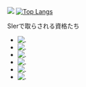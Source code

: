 ![](https://github-profile-summary-cards.vercel.app/api/cards/profile-details?username=ms16183&theme=github)
[![Top Langs](https://github-readme-stats.vercel.app/api/top-langs/?username=ms16183&layout=compact)](https://github.com/anuraghazra/github-readme-stats)

SIerで取らされる資格たち

- ![.](https:/img.shields.io/badge/基本情報技術者試験-Passed-AACD06.svg)
- ![.](https:/img.shields.io/badge/応用情報技術者試験-Passed-AACD06.svg)
- ![.](https:/img.shields.io/badge/LinuC_Lv1-Passed-AACD06.svg)
- ![.](https:/img.shields.io/badge/LinuC_Lv2-Passed-AACD06.svg)
- ![.](https:/img.shields.io/badge/LinuC_Lv304-Passed-AACD06.svg)
- ![.](https:/img.shields.io/badge/SAA--C03-Passed-AACD06.svg)
